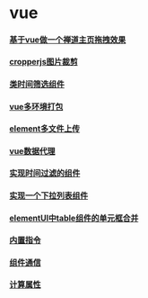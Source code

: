 
# vue

#### [基于vue做一个禅道主页拖拽效果](/vue/基于vue仿一个禅道拖拽效果.md) 
#### [cropperjs图片裁剪](/vue/cropperjs图片裁剪.md) 
#### [类时间筛选组件](/vue/类时间筛选组件.md) 
#### [vue多环境打包](/vue/vue多环境打包.md) 
#### [element多文件上传](/vue/element多文件上传.md) 
<!-- #### [vue模板解析](/vue/vue-模板解析.md)  -->
#### [vue数据代理](/vue/vue-数据代理.md) 
#### [实现时间过滤的组件](/vue/vueVTime.md) 
#### [实现一个下拉列表组件](/vue/vuePopDropdown.md) 
#### [elementUI中table组件的单元框合并](/vue/vueElememtTable.md)
#### [内置指令](/vue/Vue----内置指令.md)
#### [组件通信](/vue/vue----组件通信.md)
#### [计算属性](/vue/Vue----计算属性.md)

